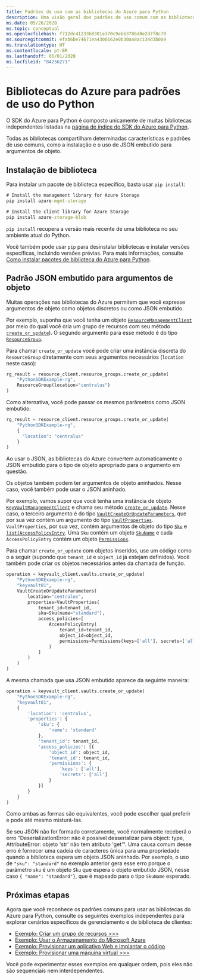 ```yaml
---
title: Padrões de uso com as bibliotecas do Azure para Python
description: Uma visão geral dos padrões de uso comum com as bibliotecas do SDK do Azure para Python
ms.date: 05/26/2020
ms.topic: conceptual
ms.openlocfilehash: f712dc41233b8301e370c9eb63786d8e2d7f8c70
ms.sourcegitcommit: efab6be74671ea4300162e0b30aa8ac134d3b0a9
ms.translationtype: HT
ms.contentlocale: pt-BR
ms.lasthandoff: 06/01/2020
ms.locfileid: "84256271"
---
```

# <a name="azure-libraries-for-python-usage-patterns"></a>Bibliotecas do Azure para padrões de uso do Python

O SDK do Azure para Python é composto unicamente de muitas bibliotecas independentes listadas na [página de índice do SDK do Azure para Python](https://azure.github.io/azure-sdk/releases/latest/all/python.html).

Todas as bibliotecas compartilham determinadas características e padrões de uso comuns, como a instalação e o uso de JSON embutido para argumentos de objeto.

## <a name="library-installation"></a>Instalação de biblioteca

Para instalar um pacote de biblioteca específico, basta usar `pip install`:

```cmd
# Install the management library for Azure Storage
pip install azure-mgmt-storage
```

```cmd
# Install the client library for Azure Storage
pip install azure-storage-blob
```

`pip install` recupera a versão mais recente de uma biblioteca no seu ambiente atual do Python.

Você também pode usar `pip` para desinstalar bibliotecas e instalar versões específicas, incluindo versões prévias. Para mais informações, consulte [Como instalar pacotes de biblioteca do Azure para Python](azure-sdk-install.md).

## <a name="inline-json-pattern-for-object-arguments"></a>Padrão JSON embutido para argumentos de objeto

Muitas operações nas bibliotecas do Azure permitem que você expresse argumentos de objeto como objetos discretos ou como JSON embutido.

Por exemplo, suponha que você tenha um objeto [`ResourceManagementClient`](/python/api/azure-mgmt-resource/azure.mgmt.resource.resources.v2019_10_01.resourcemanagementclient?view=azure-python) por meio do qual você cria um grupo de recursos com seu método [`create_or_update`](/python/api/azure-mgmt-resource/azure.mgmt.resource.resources.v2019_10_01.operations.resourcegroupsoperations?view=azure-python#create-or-update-resource-group-name--parameters--custom-headers-none--raw-false----operation-config-)). O segundo argumento para esse método é do tipo [`ResourceGroup`](/python/api/azure-mgmt-resource/azure.mgmt.resource.resources.v2019_10_01.models.resourcegroup?view=azure-python).

Para chamar `create_or_update` você pode criar uma instância discreta do `ResourceGroup` diretamente com seus argumentos necessários (`location` neste caso):

```python
rg_result = resource_client.resource_groups.create_or_update(
    "PythonSDKExample-rg",
    ResourceGroup(location="centralus")
)
```

Como alternativa, você pode passar os mesmos parâmetros como JSON embutido:

```python
rg_result = resource_client.resource_groups.create_or_update(
    "PythonSDKExample-rg",
    {
      "location": "centralus"
    }
)
```

Ao usar o JSON, as bibliotecas do Azure convertem automaticamente o JSON embutido para o tipo de objeto apropriado para o argumento em questão.

Os objetos também podem ter argumentos de objeto aninhados. Nesse caso, você também pode usar o JSON aninhado.

Por exemplo, vamos supor que você tenha uma instância de objeto [`KeyVaultManagementClient`](/python/api/azure-mgmt-keyvault/azure.mgmt.keyvault.v2019_09_01.keyvaultmanagementclient?view=azure-python) e chama seu método [`create_or_update`](/python/api/azure-mgmt-keyvault/azure.mgmt.keyvault.v2019_09_01.operations.vaultsoperations?view=azure-python#create-or-update-resource-group-name--vault-name--parameters--custom-headers-none--raw-false--polling-true----operation-config-). Nesse caso, o terceiro argumento é do tipo [`VaultCreateOrUpdateParameters`](/python/api/azure-mgmt-keyvault/azure.mgmt.keyvault.v2019_09_01.models.vaultcreateorupdateparameters?view=azure-python), que por sua vez contém um argumento do tipo [`VaultProperties`](/python/api/azure-mgmt-keyvault/azure.mgmt.keyvault.v2019_09_01.models.vaultproperties?view=azure-python). `VaultProperties`, por sua vez, contém argumentos de objeto do tipo [`Sku`](/python/api/azure-mgmt-keyvault/azure.mgmt.keyvault.v2019_09_01.models.sku?view=azure-python) e [`list[AccessPolicyEntry`](/python/api/azure-mgmt-keyvault/azure.mgmt.keyvault.v2019_09_01.models.accesspolicyentry?view=azure-python). Uma `Sku` contém um objeto [`SkuName`](/python/api/azure-mgmt-keyvault/azure.mgmt.keyvault.v2019_09_01.models.skuname?view=azure-python) e cada `AccessPolicyEntry` contém um objeto [`Permissions`](/python/api/azure-mgmt-keyvault/azure.mgmt.keyvault.v2019_09_01.models.permissions?view=azure-python).

Para chamar `create_or_update` com objetos inseridos, use um código como o a seguir (supondo que `tenant_id` e `object_id` já estejam definidos). Você também pode criar os objetos necessários antes da chamada de função.

```python
operation = keyvault_client.vaults.create_or_update(
    "PythonSDKExample-rg",
    "keyvault01",
    VaultCreateOrUpdateParameters(
        location="centralus",
        properties=VaultProperties(
            tenant_id=tenant_id,
            sku=Sku(name="standard"),
            access_policies=[
                AccessPolicyEntry(
                    tenant_id=tenant_id,
                    object_id=object_id,
                    permissions=Permissions(keys=['all'], secrets=['all'])
                )
            ]
        )
    )
)
```

A mesma chamada que usa JSON embutido aparece da seguinte maneira:

```python
operation = keyvault_client.vaults.create_or_update(
    "PythonSDKExample-rg",
    "keyvault01",
    {
        'location': 'centralus',
        'properties': {
            'sku': {
                'name': 'standard'
            },
            'tenant_id': tenant_id,
            'access_policies': [{
                'object_id': object_id,
                'tenant_id': tenant_id,
                'permissions': {
                    'keys': ['all'],
                    'secrets': ['all']
                }
            }]
        }
    }
)
```

Como ambas as formas são equivalentes, você pode escolher qual preferir e pode até mesmo misturá-las.

Se seu JSON não for formado corretamente, você normalmente receberá o erro “DeserializationError: não é possível desserializar para object: type, AttributeError: objeto 'str' não tem atributo 'get'". Uma causa comum desse erro é fornecer uma cadeia de caracteres única para uma propriedade quando a biblioteca espera um objeto JSON aninhado. Por exemplo, o uso de `"sku": "standard"` no exemplo anterior gera esse erro porque o parâmetro `sku` é um objeto `Sku` que espera o objeto embutido JSON, nesse caso `{ "name": "standard"}`, que é mapeado para o tipo `SkuName` esperado.

## <a name="next-steps"></a>Próximas etapas

Agora que você reconhece os padrões comuns para usar as bibliotecas do Azure para Python, consulte os seguintes exemplos independentes para explorar cenários específicos de gerenciamento e de biblioteca de clientes:

- [Exemplo: Criar um grupo de recursos >>>](azure-sdk-example-resource-group.md)
- [Exemplo: Usar o Armazenamento do Microsoft Azure](azure-sdk-example-storage.md)
- [Exemplo: Provisionar um aplicativo Web e implantar o código](azure-sdk-example-web-app.md)
- [Exemplo: Provisionar uma máquina virtual >>>](azure-sdk-example-virtual-machines.md)

Você pode experimentar esses exemplos em qualquer ordem, pois eles não são sequenciais nem interdependentes.
